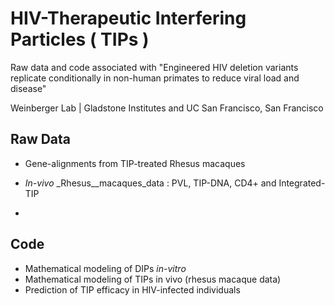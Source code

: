 

# HIV-Therapeutic Interfering Particles ( TIPs )

Raw data and code associated with "Engineered HIV deletion variants replicate 
conditionally in non-human primates to reduce viral load and disease"

Weinberger Lab | Gladstone Institutes and UC San Francisco, San Francisco


## Raw Data
* Gene-alignments from TIP-treated Rhesus macaques

* _In-vivo_ _Rhesus__macaques_data : PVL, TIP-DNA, CD4+ and Integrated-TIP

* 


## Code
* Mathematical modeling of DIPs _in-vitro_
* Mathematical modeling of TIPs in vivo (rhesus macaque data)
* Prediction of TIP efficacy in HIV-infected individuals
  

